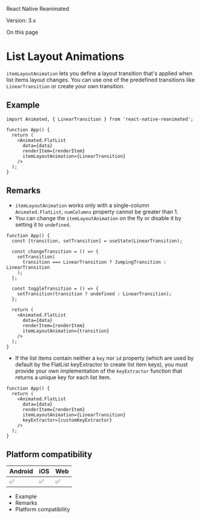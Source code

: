 React Native Reanimated

Version: 3.x

On this page

# List Layout Animations

`itemLayoutAnimation` lets you define a layout transition that's applied when list items layout changes. You can use one of the predefined transitions like `LinearTransition` or create your own transition.

## Example

```
import Animated, { LinearTransition } from 'react-native-reanimated';

function App() {
  return (
    <Animated.FlatList
      data={data}
      renderItem={renderItem}
      itemLayoutAnimation={LinearTransition}
    />
  );
}
```

## Remarks

* `itemLayoutAnimation` works only with a single-column `Animated.FlatList`, `numColumns` property cannot be greater than 1.
* You can change the `itemLayoutAnimation` on the fly or disable it by setting it to `undefined`.

```
function App() {
  const [transition, setTransition] = useState(LinearTransition);

  const changeTransition = () => {
    setTransition(
      transition === LinearTransition ? JumpingTransition : LinearTransition
    );
  };

  const toggleTransition = () => {
    setTransition(transition ? undefined : LinearTransition);
  };

  return (
    <Animated.FlatList
      data={data}
      renderItem={renderItem}
      itemLayoutAnimation={transition}
    />
  );
}
```

* If the list items contain neither a `key` nor `id` property (which are used by default by the FlatList keyExtractor to create list item keys), you must provide your own implementation of the `keyExtractor` function that returns a unique key for each list item.

```
function App() {
  return (
    <Animated.FlatList
      data={data}
      renderItem={renderItem}
      itemLayoutAnimation={LinearTransition}
      keyExtractor={customKeyExtractor}
    />
  );
}
```

## Platform compatibility

|Android|iOS|Web|
|-|-|-|
|✅|✅|✅|

* Example
* Remarks
* Platform compatibility
